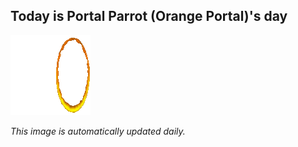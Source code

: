 ## Today is Portal Parrot (Orange Portal)'s day

![An animated GIF of a parrot, probably multi-colored](https://raw.githubusercontent.com/jmhobbs/cultofthepartyparrot.com/master/parrots/hd/portalorangeparrot.gif)

*This image is automatically updated daily.*
